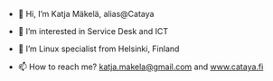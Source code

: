 - 👋 Hi, I’m Katja Mäkelä, alias@Cataya
- 👀 I’m interested in Service Desk and ICT
- 🌱 I’m Linux specialist from Helsinki, Finland

- 📫 How to reach me? katja.makela@gmail.com and www.cataya.fi

<!---
Cataya/Cataya is a ✨ special ✨ repository because its `README.md` (this file) appears on your GitHub profile.
You can click the Preview link to take a look at your changes.
--->
